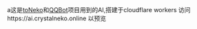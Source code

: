 a这是[toNeko](https://github.com/CSneko/toNeko)和[QQBot](https://github.com/ONFNTH/QQBot)项目用到的AI,搭建于cloudflare workers
访问https://ai.crystalneko.online 以预览